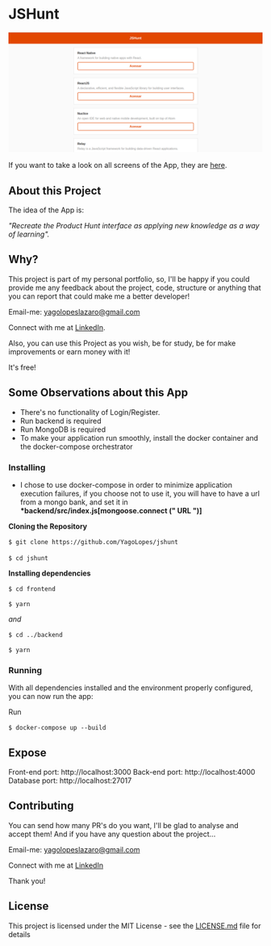 # JSHunt

![Preview-Screens](https://github.com/YagoLopes/jshunt/blob/master/doc/assets/img/jshunt.png)

If you want to take a look on all screens of the App, they are [here](https://feryq.csb.app/).

## About this Project

The idea of the App is:

_"Recreate the Product Hunt interface as applying new knowledge as a way of learning"._

## Why?

This project is part of my personal portfolio, so, I'll be happy if you could provide me any feedback about the project, code, structure or anything that you can report that could make me a better developer!

Email-me: yagolopeslazaro@gmail.com

Connect with me at [LinkedIn](https://www.linkedin.com/in/yago-lopes-l%C3%A1zaro-917536140/).

Also, you can use this Project as you wish, be for study, be for make improvements or earn money with it!

It's free!

## Some Observations about this App

- There's no functionality of Login/Register.
- Run backend is required
- Run MongoDB is required
- To make your application run smoothly, install the docker container and the docker-compose orchestrator

### Installing

- I chose to use docker-compose in order to minimize application execution failures, if you choose not to use it, you will have to have a url from a mongo bank, and set it in **\*backend/src/index.js[mongoose.connect (" URL ")]**

**Cloning the Repository**

```
$ git clone https://github.com/YagoLopes/jshunt

$ cd jshunt
```

**Installing dependencies**

```
$ cd frontend
```

```
$ yarn
```

_and_

```
$ cd ../backend
```

```
$ yarn
```

### Running

With all dependencies installed and the environment properly configured, you can now run the app:

Run

```
$ docker-compose up --build
```

## Expose

Front-end port: http://localhost:3000
Back-end port: http://localhost:4000
Database port: http://localhost:27017

## Contributing

You can send how many PR's do you want, I'll be glad to analyse and accept them! And if you have any question about the project...

Email-me: yagolopeslazaro@gmail.com

Connect with me at [LinkedIn](https://www.linkedin.com/in/yago-lopes-l%C3%A1zaro-917536140/)

Thank you!

## License

This project is licensed under the MIT License - see the [LICENSE.md](https://github.com/YagoLopes/jshunt/blob/master/LICENSE) file for details
